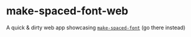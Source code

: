 # make-spaced-font-web

A quick & dirty web app showcasing [`make-spaced-font`](https://github.com/motiz88/make-spaced-font) (go there instead)
